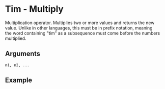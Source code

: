 # Tim - Multiply

Multiplication operator. Multiplies two or more values and returns the new value. Unlike in other languages, this must be in prefix notation, meaning the word containing "tim" as a subsequence must come before the numbers multiplied.

## Arguments

```n1, n2, ...```

## Example
<editor :code='`
Multiply Example
by Milo Jacobs\n
was the tim two seven..
pri the.
`' 
:code-wordier="`
Multiply Example
by Milo Jacobs\n
Was the time two past seven?
If so, print the time!
`"
output-method='console'></editor>